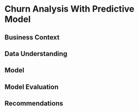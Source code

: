 # Churn Analysis With Predictive Model

## Business Context

## Data Understanding

## Model

## Model Evaluation

## Recommendations
